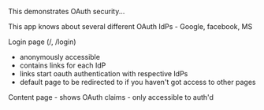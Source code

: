 This demonstrates OAuth security...

This app knows about several different OAuth IdPs - Google, facebook, MS

Login page (/, /login)
- anonymously accessible
- contains links for each IdP
- links start oauth authentication with respective IdPs
- default page to be redirected to if you haven't got access to other pages

Content page - shows OAuth claims - only accessible to auth'd 